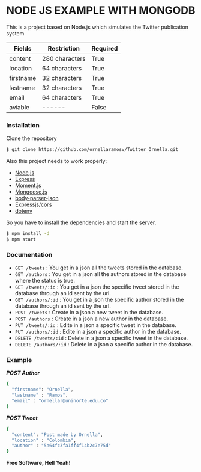 # NODE JS EXAMPLE WITH MONGODB

This is a project based on Node.js which simulates the Twitter publication system

| Fields | Restriction | Required |
| ------ | ------ | ------ |
| content | 280 characters | True |
| location | 64 characters | True |
| firstname | 32 characters | True |
| lastname | 32 characters | True |
| email| 64 characters | True |
| aviable | ------ | False |

### Installation

Clone the repository
```sh
$ git clone https://github.com/ornellaramosv/Twitter_Ornella.git
```
Also this project  needs to work properly:
* [Node.js](https://nodejs.org/)
* [Express](http://expressjs.com/) 
* [Moment.js](https://momentjs.com/) 
* [Mongoose.js](https://mongoosejs.com/) 
* [body-parser-json](https://www.npmjs.com/package/body-parser-json)
* [Expressjs/cors](https://github.com/expressjs/cors)
* [dotenv](https://www.npmjs.com/package/dotenv)

So you have to install the dependencies and start the server.

```sh
$ npm install -d
$ npm start
```

### Documentation

* `GET /tweets` : You get in a json all the tweets stored in the database.
* `GET /authors` : You get in a json all the authors stored in the database where the status is true.
* `GET /tweets/:id` : You get in a json the specific tweet stored in the database through an id sent by the url.
* `GET /authors/:id` : You get in a json the specific author stored in the database through an id sent by the url.
* `POST /tweets` : Create in a json a new tweet in the database.
* `POST /authors` : Create in a json a new author in the database.
* `PUT /tweets/:id` : Edite in a json a specific tweet in the database.
* `PUT /authors/:id` : Edite in a json a specific author in the database.
* `DELETE /tweets/:id` : Delete in a json a specific tweet in the database.
* `DELETE /authors/:id` : Delete in a json a specific author in the database.

### Example
***POST Author***
```sh
{
  "firstname": "Ornella",
  "lastname" : "Ramos",
  "email" : "ornellar@uninorte.edu.co"
}
````

***POST Tweet***
```sh
{
  "content": "Post made by Ornella",
  "location" : "Colombia",
  "author" : "5a64fc3fa1ff4f14b2c7e75d"
}
````

**Free Software, Hell Yeah!**

